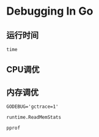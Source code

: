 # Debugging In Go

## 运行时间

`time`

## CPU调优


## 内存调优

`GODEBUG='gctrace=1'`

`runtime.ReadMemStats`

`pprof`
